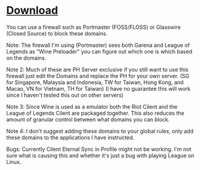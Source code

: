# [Download](https://github.com/FeintingDeath/League-of-Legends-Garena-Firewall-Linux-/archive/refs/heads/main.zip)

You can use a firewall such as Portmaster (FOSS/FLOSS) or Glasswire (Closed Source) to block these domains.

Note: The firewall I'm using (Portmaster) sees both Garena and League of Legends as "Wine Preloader" you can figure out which one is which based on the domains.

Note 2: Much of these are PH Server exclusive if you still want to use this firewall just edit the Domains and replace the PH for your own server. (SG for Singapore, Malaysia and Indonesia, TW for Taiwan, Hong Kong, and Macao, VN for Vietnam,  TH for Taiwan) (I have no guarantee this will work since I haven't tested this out on other servers)

Note 3: Since Wine is used as a emulator both the Riot Cilent and the League of Legends Cilent are packaged together. This also reduces the amount of granular control between what domains you can block.

Note 4: I don't suggest adding these domains to your global rules, only add these domains to the applications I have instructed.

Bugs: Currently Cilent Eternal Sync in Profile might not be working. I'm not sure what is causing this and whether it's just a bug with playing League on Linux.
